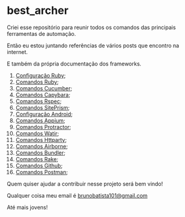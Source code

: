 # best_archer
Criei esse repositório para reunir todos os comandos das principais ferramentas de automação.

Então eu estou juntando referências de vários posts que encontro na internet.

E também da própria documentação dos frameworks.

1. [Configuração Ruby](https://github.com/brunobatista25/best_archer/blob/master/tests/ConfiguracaoRuby/configuracao_ruby.md);
2. [Comandos Ruby](https://github.com/brunobatista25/best_archer/blob/master/tests/Ruby/comandos_ruby.md);
3. [Comandos Cucumber](https://github.com/brunobatista25/best_archer/blob/master/tests/Cucumber/comandos_cucumber.md);
4. [Comandos Capybara](https://github.com/brunobatista25/best_archer/blob/master/tests/Capybara/comandos_capybara.md);
5. [Comandos Rspec](https://github.com/brunobatista25/best_archer/blob/master/tests/Rspec/comandos_rspec.md);
6. [Comandos SitePrism](https://github.com/brunobatista25/best_archer/blob/master/tests/SitePrism/comandos_siteprism.md);
7. [Configuração Android](https://github.com/brunobatista25/best_archer/blob/master/tests/ConfiguracaoAndroid/configuracao_android.md);
8. [Comandos Appium](https://github.com/brunobatista25/best_archer/blob/master/tests/Appium/comandos_appium.md);
9. [Comandos Protractor](https://github.com/brunobatista25/best_archer/blob/master/tests/Protractor/comandos_protractor.md);
10. [Comandos Watir](https://github.com/brunobatista25/best_archer/blob/master/tests/Watir/comandos_watir.md);
11. [Comandos Httparty](https://github.com/brunobatista25/best_archer/blob/master/tests/Httparty/comandos_httparty.md);
12. [Comandos Airborne](https://github.com/brunobatista25/best_archer/blob/master/tests/Airborne/comandos_airborne.md);
13. [Comandos Bundler](https://github.com/brunobatista25/best_archer/blob/master/tests/Bundler/comandos_bundler.md);
14. [Comandos Rake](https://github.com/brunobatista25/best_archer/blob/master/tests/Rake/comandos_rake.md);
15. [Comandos Github](https://github.com/brunobatista25/best_archer/blob/master/tests/Github/comandos_github.md);
16. [Comandos Postman](https://github.com/brunobatista25/best_archer/blob/master/tests/Postman/comandos_postman.md);


Quem quiser ajudar a contribuir nesse projeto será bem vindo!

Qualquer coisa meu email é brunobatista101@gmail.com

Até mais jovens!
